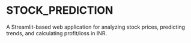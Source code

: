 # STOCK_PREDICTION
A Streamlit-based web application for analyzing stock prices, predicting trends, and calculating profit/loss in INR.
